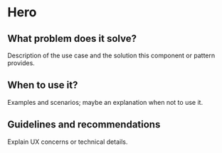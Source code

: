 # Hero

## What problem does it solve?

Description of the use case and the solution this component or pattern provides.

## When to use it?

Examples and scenarios; maybe an explanation when not to use it.

## Guidelines and recommendations

Explain UX concerns or technical details.

